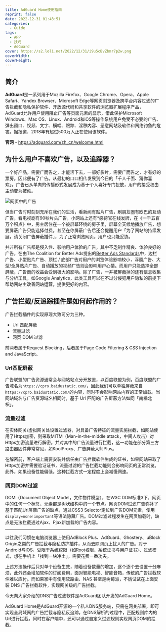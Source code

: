 ```yaml
---
title: AdGuard Home使用指南
reprint: false
date: 2022-12-31 01:43:51
categories:
  - Guide
tags:
  - APP
  - 技巧
  - AdGuard
cover: https://s2.loli.net/2022/12/31/i9u5cBvZbmr7p2w.png
coverWidth:
coverHeight:
---
```


## 简介

**AdGuard**是一系列用于Mozilla Firefox、Google Chrome、Opera、Apple Safari、Yandex Browser、Microsoft Edge等网页浏览器及跨平台内容过滤的广告拦截和隐私保护软件、开放源代码和共享软件的浏览器扩展程序产品，AdGuard允许用户使用阻止广告等页面元素的显示，借此保护Microsoft Windows、Mac OS、Linux、Android和iOS等操作系统用户免受不必要的广告、弹出窗口、视频、文字、横幅、跟踪、淫秽内容、恶意网站及软件和网络钓鱼的危害。据报道，2018年有超过500万人正在使用该软件。

**官网** - <https://adguard.com/zh_cn/welcome.html>

## 为什么用户不喜欢广告，以及追踪器？

一个好产品，需要广而告之，才能活下去，一部好影片，需要广而告之，才有好的票房。因此便有了广告。从最初的口口相传发展到今日的「千人千面、猜你喜欢」，广告已从单向的传播形式发展成为基于个人喜好专门投放，用户的接受权由主动变为被动。

![网页中的广告](https://s2.loli.net/2022/12/31/gRDMWT31bt7wNeC.png)

但当广告时时刻刻充斥在我们的生活，看新闻有贴片广告，刷朋友圈有欧巴的互动广告，看电视剧有90秒片头广告，小网站上还有*感荷官在线发牌，在《一千五百万个积点》中，男主居住在一个被屏幕环绕的房子里，屏幕全天候地播放广告，想要屏蔽广告只能选择付费，甚至在你屏蔽广告后还会提醒用户「为了网站的持续发展，请关闭广告屏蔽插件」，为了正常浏览网页，用户也只能妥协。

并非所有广告都是侵入性、影响用户体验的广告，其中不乏制作精良、体验良好的广告，在由The Coalition for Better Ads提出的[Better Ads Standards](https://www.betterads.org/standards/)中，边栏广告、小型贴片广告、顶栏 / 底部广告对用户的浏览体验影响较小，浮窗广告、大型/全屏贴片广告、自动播放的视频广告则会影响用户心情。而用户只能选择全部屏蔽，广告商的收益会受到极大的影响。除了广告，一并被屏蔽掉的还有信息收集与分析工具，如Google Analytics，此类工具可以在不过分侵犯用户隐私的前提下帮助网站主改善网站运营，提供更好的内容。

## 广告拦截/反追踪插件是如何起作用的？

广告拦截插件的实现原理大致可分为三种。

- Url 匹配屏蔽
- 流量过滤
- 网页 DOM 过滤

前两者属于Request Blocking，后者属于Page Code Filtering & CSS Injection and JavaScript。

### Url匹配屏蔽

广告联盟的广告资源通常会与网站站点分开放置，以百度联盟为例，百度联盟的广告域名为`https://cpro.baidustatic.com/`，因此我们可以单独屏蔽来自`https://cpro.baidustatic.com/`的内容，同时不会影响网站内容的正常加载。当网站域名与广告资源域名相同时，基于 Url 匹配的广告屏蔽方法如同「南橘北枳」。

### 流量过滤

在实体网关/虚拟网关处设置过滤器，对具备广告特征的流量实施拦截，如网站使用了Https加密，则采取MITM（Man-in-the-middle attack，中间人攻击）对Https加密流量进行解密，并对其中的广告流量进行拦截，这一功能在部分第三方路由器固件非常常见，如KoolProxy、广告屏蔽大师Plus。

在解密前，客户端上需要安装并信任由广告拦截软件生成的证书，如果网站采取了Https加密并需要验证证书，流量过滤的广告拦截功能则会影响网页的正常浏览。此外，如果设备性能偏低，这种拦截方式一定程度上会减慢网速。

### 网页DOM过滤

DOM（Document Object Model，文件物件模型），在W3C DOM标准3下，网页中的任何一个标签、元素都是树状结构中的一个节点。网页DOM过滤广告弥补了基于匹配Url屏蔽广告的缺点，通过CSS3 Selector定位到广告DOM元素，使用`display=none!important`等语法隐藏广告。DOM过滤过程发生在网页加载时，缺点是无法拦截通过Ajax、Pjax新加载的广告内容。

---

以往我们习惯在电脑浏览器上使用AdBlock Plus、AdGuard、Ghostery、uBlock Origin之类的广告拦截与隐私防护插件，从而去除网页上扰人的广告。对于Android与iOS，受限于系统权限（如Root权限、系统证书与用户证书）、过滤模式，想在手机上「找到一块净土」，需要花费一番功夫。

上述方法操作后只对单个设备生效，随着设备数量的增加，逐个逐个去设置十分麻烦，此外还会增加软件的订阅费用，面对智能电视、智能音箱，传统的广告拦截软件难以应付。而如果家中有使用软路由、NAS 甚至是树莓派，不妨试试在上面安装 DNS 广告拦截软件，实现网关级的广告拦截。

今天向大家介绍的DNS广告过滤软件是AdGuard团队开发的AdGuard Home。

AdGuard Home是AdGuard开源的一个私人DNS服务端，只需在网关部署，即可实现全局域网的广告拦截与隐私反追踪。在DNS解析的过程中，匹配规则库内的Url进行拦截，同时在客户端中，还可以通过自定义过滤规则实现网页DOM的拦截。
